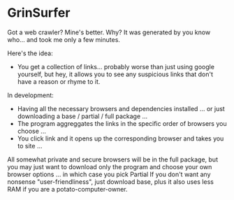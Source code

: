 # GrinSurfer
Got a web crawler? Mine's better. Why? It was generated by you know who... and took me only a few minutes.

Here's the idea:
- You get a collection of links... probably worse than just using google yourself, but hey, it allows you to see any suspicious links that don't have a reason or rhyme to it.

In development:
- Having all the necessary browsers and dependencies installed ... or just downloading a base / partial / full package ...
- The program aggreggates the links in the specific order of browsers you choose ...
- You click link and it opens up the corresponding browser and takes you to site ...

All somewhat private and secure browsers will be in the full package, but you may just want to download only the program and choose your own browser options ... in which case you pick Partial
If you don't want any nonsense "user-friendliness", just download base, plus it also uses less RAM if you are a potato-computer-owner.
